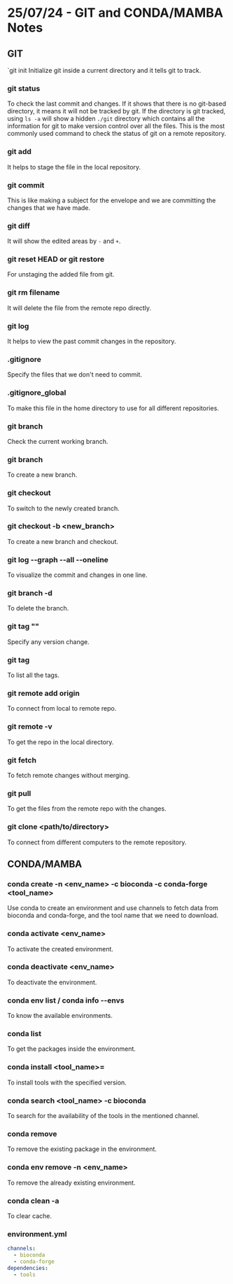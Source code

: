 # 25/07/24 - GIT and CONDA/MAMBA Notes

## GIT

`git init
Initialize git inside a current directory and it tells git to track.

### git status
To check the last commit and changes. If it shows that there is no git-based directory, it means it will not be tracked by git. If the directory is git tracked, using `ls -a` will show a hidden `./git` directory which contains all the information for git to make version control over all the files. This is the most commonly used command to check the status of git on a remote repository.

### git add
It helps to stage the file in the local repository.

### git commit
This is like making a subject for the envelope and we are committing the changes that we have made.

### git diff
It will show the edited areas by `-` and `+`.

### git reset HEAD or git restore
For unstaging the added file from git.

### git rm filename
It will delete the file from the remote repo directly.

### git log
It helps to view the past commit changes in the repository.

### .gitignore
Specify the files that we don't need to commit.

### .gitignore_global
To make this file in the home directory to use for all different repositories.

### git branch
Check the current working branch.

### git branch <newbranchname>
To create a new branch.

### git checkout <newbranch>
To switch to the newly created branch.

### git checkout -b <new_branch>
To create a new branch and checkout.

### git log --graph --all --oneline
To visualize the commit and changes in one line.

### git branch -d <delete>
To delete the branch.

### git tag "<info>"
Specify any version change.

### git tag
To list all the tags.

### git remote add origin <path to remote server>
To connect from local to remote repo.

### git remote -v
To get the repo in the local directory.

### git fetch
To fetch remote changes without merging.

### git pull
To get the files from the remote repo with the changes.

### git clone <path/to/directory>
To connect from different computers to the remote repository.

## CONDA/MAMBA

### conda create -n <env_name> -c bioconda -c conda-forge <tool_name>
Use conda to create an environment and use channels to fetch data from bioconda and conda-forge, and the tool name that we need to download.

### conda activate <env_name>
To activate the created environment.

### conda deactivate <env_name>
To deactivate the environment.

### conda env list / conda info --envs
To know the available environments.

### conda list
To get the packages inside the environment.

### conda install <tool_name>=<version>
To install tools with the specified version.

### conda search <tool_name> -c bioconda
To search for the availability of the tools in the mentioned channel.

### conda remove <package>
To remove the existing package in the environment.

### conda env remove -n <env_name>
To remove the already existing environment.

### conda clean -a
To clear cache.

### environment.yml

```yaml
channels:
  - bioconda
  - conda-forge
dependencies:
  - tools

